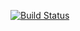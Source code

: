 [![Build Status](https://dev.azure.com/kamal-org1/SchoolManagementSystem/_apis/build/status%2FkamalSdevops.NewRepo%20(7)?branchName=master)](https://dev.azure.com/kamal-org1/SchoolManagementSystem/_build/latest?definitionId=7&branchName=master)
